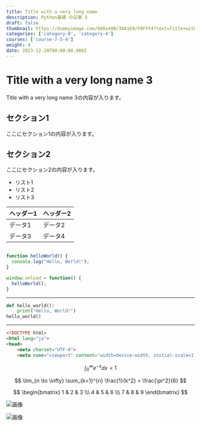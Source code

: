 ```yaml
---
title: Title with a very long name
description: Python基礎 の記事 3
draft: false
thumbnail: https://dummyimage.com/600x400/38A169/F0FFF4?text=Title+with+a+very+long+name
categories: ['category-0', 'category-4']
courses: ['course-7-5-4']
weight: 4
date: 2023-12-20T00:00:00.000Z
---
```


# Title with a very long name 3

Title with a very long name 3の内容が入ります。

## セクション1
ここにセクション1の内容が入ります。

## セクション2
ここにセクション2の内容が入ります。

- リスト1
- リスト2
- リスト3

| ヘッダー1 | ヘッダー2 |
| --------- | --------- |
| データ1   | データ2   |
| データ3   | データ4   |

```javascript

function helloWorld() {
  console.log("Hello, World!");
}

window.onload = function() {
  helloWorld();
}

```

---

```python
def hello_world():
    print("Hello, World!")
hello_world()
```

---

```html
<!DOCTYPE html>
<html lang="ja">
<head>
    <meta charset="UTF-8">
    <meta name="viewport" content="width=device-width, initial-scale=1.0">
```

$$
\int_{0}^{\infty} e^{-x} dx = 1
$$

$$
\lim_{n \to \infty} \sum_{k=1}^{n} \frac{1}{k^2} = \frac{\pi^2}{6}
$$

$$
\begin{bmatrix}
1 & 2 & 3 \\\
4 & 5 & 6 \\\
7 & 8 & 9
\end{bmatrix}
$$

![画像](https://dummyimage.com/320x180/2D3748/F5F7FA?text=Title+with+a+very+long+name+3)

![画像](https://dummyimage.com/640x360/1A202C/EDF2F7?text=Title+with+a+very+long+name+3)